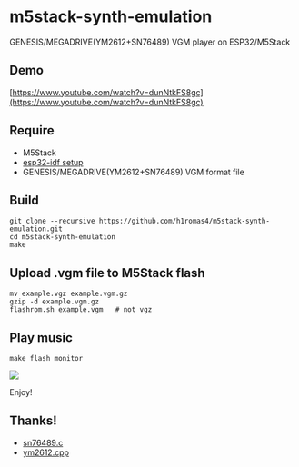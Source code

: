 # m5stack-synth-emulation

GENESIS/MEGADRIVE(YM2612+SN76489) VGM player on ESP32/M5Stack

## Demo

[https://www.youtube.com/watch?v=dunNtkFS8gc](https://www.youtube.com/watch?v=dunNtkFS8gc)

## Require

* M5Stack
* [esp32-idf setup](https://esp-idf.readthedocs.io/en/latest/get-started/index.html#setup-toolchain)
* GENESIS/MEGADRIVE(YM2612+SN76489) VGM format file

## Build

```
git clone --recursive https://github.com/h1romas4/m5stack-synth-emulation.git
cd m5stack-synth-emulation
make
```

## Upload .vgm file to M5Stack flash

```
mv example.vgz example.vgm.gz
gzip -d example.vgm.gz
flashrom.sh example.vgm   # not vgz
```

## Play music

```
make flash monitor
```

![](https://raw.githubusercontent.com/h1romas4/m5stack-synth-emulation/master/assets/m5stack-synth-02.jpg)

Enjoy!

## Thanks!

* [sn76489.c](https://github.com/vgmrips/vgmplay/blob/master/VGMPlay/chips/sn76489.c)
* [ym2612.cpp](https://github.com/lutris/gens/blob/master/src/gens/gens_core/sound/ym2612.cpp)
